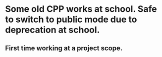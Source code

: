 # Some old CPP works at school. Safe to switch to public mode due to deprecation at school.
## First time working at a project scope. 
